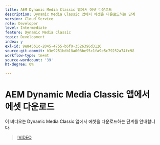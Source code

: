 ```yaml
---
title: AEM Dynamic Media Classic 앱에서 에셋 다운로드
description: Dynamic Media Classic 앱에서 에셋을 다운로드하는 단계
version: Cloud Service
role: Developer
level: Intermediate
feature: Dynamic Media Classic
topic: Development
index: y
exl-id: 9e845b1c-2045-4755-b6f0-3526396d3126
source-git-commit: b3e9251bdb18a008be95c1fa9e5c79252a74fc98
workflow-type: tm+mt
source-wordcount: '39'
ht-degree: 0%

---
```


# AEM Dynamic Media Classic 앱에서 에셋 다운로드

이 비디오는 Dynamic Media Classic 앱에서 에셋을 다운로드하는 단계를 안내합니다.

>[!VIDEO](https://video.tv.adobe.com/v/335458?quality=12&learn=on)
